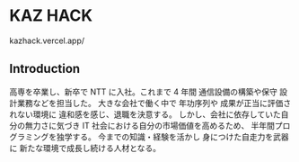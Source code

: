 # KAZ HACK

kazhack.vercel.app/

## Introduction

高専を卒業し、新卒で NTT に入社。これまで 4 年間 通信設備の構築や保守 設計業務などを担当した。
大きな会社で働く中で 年功序列や 成果が正当に評価されない環境に 違和感を感じ、退職を決意する。
しかし、会社に依存していた自分の無力さに気づき IT 社会における自分の市場価値を高めるため、
半年間プログラミングを独学する。
今までの知識・経験を活かし 身につけた自走力を武器に 新たな環境で成長し続ける人材となる。
